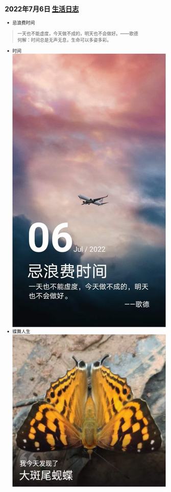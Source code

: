## 2022年7月6日  [生活日志](../life.md)
- 忌浪费时间
> 一天也不能虚度，今天做不成的，明天也不会做好。——歌德  
何解：时间总是无声无息，生命可以多姿多彩。  
- 时间
![](../img/20220706.jpg)
- 蝶舞人生  
![](../img/20220706a.jpg)
